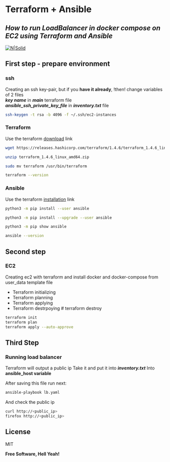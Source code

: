 # Terraform + Ansible
## _How to run LoadBalancer in docker compose on EC2 using Terraform and Ansible_

[![N|Solid](https://cldup.com/dTxpPi9lDf.thumb.png)](https://nodesource.com/products/nsolid)

## First step - prepare environment
### ssh
Creating an ssh key-pair, but if you **have it already**, !then! change variables of 2 files<br>
**_key name_** in **_main_** terraform file<br>
**_ansible_ssh_private_key_file_** in **_inventory.txt_** file

```sh
ssh-keygen -t rsa -b 4096 -f ~/.ssh/ec2-instances
```
### Terraform
Use the terraform [download](https://developer.hashicorp.com/terraform/downloads) link

```bash
wget https://releases.hashicorp.com/terraform/1.4.6/terraform_1.4.6_linux_amd64.zip

unzip terraform_1.4.6_linux_amd64.zip

sudo mv terraform /usr/bin/terraform

terraform --version
```

### Ansible 
Use the terraform [installation](https://docs.ansible.com/ansible/latest/installation_guide/intro_installation.html) link
```bash
python3 -m pip install --user ansible

python3 -m pip install --upgrade --user ansible

python3 -m pip show ansible

ansible --version
```


## Second step
### EC2
Creating ec2 with terraform and install docker and docker-compose from user_data template file
- Terraform initializing
- Terraform planning
- Terraform applying
- Terraform destrpoying    # terraform destroy

```sh
terraform init
terraform plan
terraform apply --auto-approve
```

## Third Step
### Running load balancer
Terraform will output a public ip
Take it and put it into **_inventory.txt_**
Into  **ansible_host variable**

After saving this file run next:
```sh
ansible-playbook lb.yaml
```

And check the public ip
```sh
curl http://<public_ip>
firefox http://<public_ip>
```


## License

MIT

**Free Software, Hell Yeah!**

